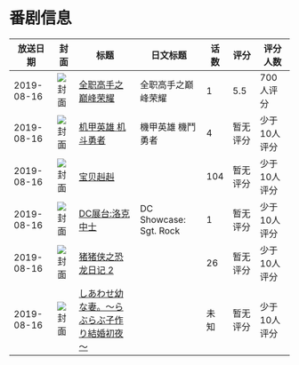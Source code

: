 # 番剧信息

|放送日期|封面|标题|日文标题|话数|评分|评分人数|
|---|---|---|---|---|---|---|
|2019-08-16|![封面](https://lain.bgm.tv/pic/cover/c/d6/d9/250148_z797E.jpg)|[全职高手之巅峰荣耀](https://bangumi.tv/subject/250148)|全职高手之巅峰荣耀|1|5.5|700人评分|
|2019-08-16|![封面](https://lain.bgm.tv/pic/cover/c/8f/08/289215_rYOrF.jpg)|[机甲英雄 机斗勇者](https://bangumi.tv/subject/289215)|機甲英雄 機鬥勇者|4|暂无评分|少于10人评分|
|2019-08-16|![封面](https://lain.bgm.tv/pic/cover/c/4e/55/349087_QOQ7N.jpg)|[宝贝赳赳](https://bangumi.tv/subject/349087)||104|暂无评分|少于10人评分|
|2019-08-16|![封面](https://lain.bgm.tv/pic/cover/c/93/76/379655_9O8vo.jpg)|[DC展台:洛克中士](https://bangumi.tv/subject/379655)|DC Showcase: Sgt. Rock|1|暂无评分|少于10人评分|
|2019-08-16|![封面](https://lain.bgm.tv/pic/cover/c/cf/01/384739_rrr7O.jpg)|[猪猪侠之恐龙日记 2](https://bangumi.tv/subject/384739)||26|暂无评分|少于10人评分|
|2019-08-16|![封面](https://bangumi.tv/img/no_icon_subject.png)|[しあわせ幼な妻。～らぶらぶ子作り結婚初夜～](https://bangumi.tv/subject/417428)||未知|暂无评分|少于10人评分|
